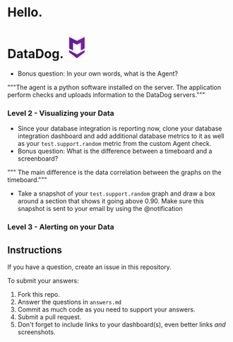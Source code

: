 # Hello. 
# DataDog. ![alt text](https://github.com/adam-p/markdown-here/raw/master/src/common/images/icon48.png "DataDog")

* Bonus question: In your own words, what is the Agent?

"""The agent is a python software installed on the server. 
The application perform checks and uploads information to the DataDog servers."""

### Level 2 - Visualizing your Data

* Since your database integration is reporting now, clone your database integration dashboard and add additional database metrics to it as well as your `test.support.random` metric from the custom Agent check.
* Bonus question: What is the difference between a timeboard and a screenboard?

""" The main difference is the data correlation between the graphs on the timeboard.""" 

* Take a snapshot of your `test.support.random` graph and draw a box around a section that shows it going above 0.90. Make sure this snapshot is sent to your email by using the @notification



### Level 3 - Alerting on your Data

## Instructions
If you have a question, create an issue in this repository.

To submit your answers:

1. Fork this repo.
2. Answer the questions in `answers.md`
3. Commit as much code as you need to support your answers.
4. Submit a pull request.
5. Don't forget to include links to your dashboard(s), even better links *and* screenshots.
